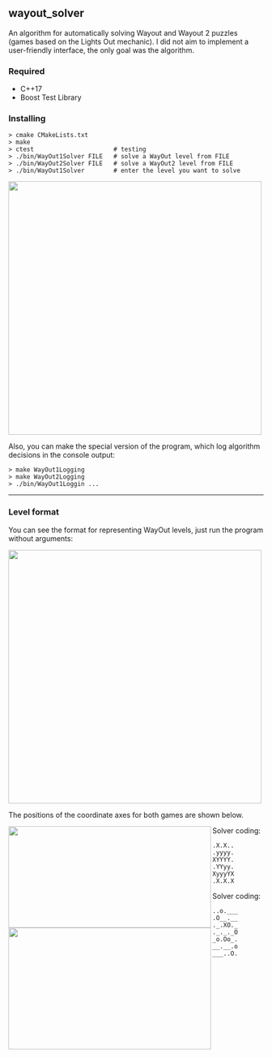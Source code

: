 ## wayout_solver

An algorithm for automatically solving Wayout and Wayout 2 puzzles (games based on the Lights Out mechanic). 
I did not aim to implement a user-friendly interface, the only goal was the algorithm.

### Required

* C++17
* Boost Test Library

### Installing

```
> cmake CMakeLists.txt
> make
> ctest                      # testing
> ./bin/WayOut1Solver FILE   # solve a WayOut level from FILE
> ./bin/WayOut2Solver FILE   # solve a WayOut2 level from FILE
> ./bin/WayOut1Solver        # enter the level you want to solve
```

<img align="center" width="500" src="../assets/images/screencapture.gif">

Also, you can make the special version of the program, which log algorithm decisions in the console output:

```
> make WayOut1Logging
> make WayOut2Logging
> ./bin/WayOut1Loggin ...
```

---

### Level format

You can see the format for representing WayOut levels, just run the program without arguments:

<img align="center" width="500" src="../assets/images/coding_rules.png">

The positions of the coordinate axes for both games are shown below.

<img align="left" width="400" height="200" src="../assets/images/wo1_s4_20.png">

Solver coding:

```
.X.X..
.yyyy.
XYYYY.
.YYyy.
XyyyYX
.X.X.X
```
 
<img align="left" width="400" height="240" src="../assets/images/wo2_s2_02.png">

Solver coding:

```
..o.___
.O__.__
._.XO._
._._._O
_o.Oo_.
__.__.o
___..O.
```
